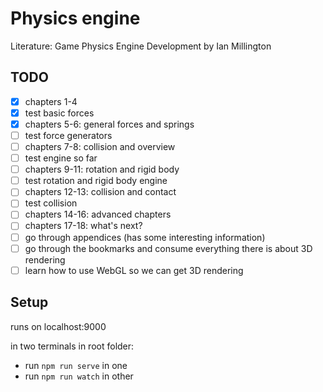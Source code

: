 # Physics engine

Literature: Game Physics Engine Development by Ian Millington

## TODO

- [x] chapters 1-4
- [x] test basic forces
- [x] chapters 5-6: general forces and springs
- [ ] test force generators
- [ ] chapters 7-8: collision and overview
- [ ] test engine so far
- [ ] chapters 9-11: rotation and rigid body
- [ ] test rotation and rigid body engine
- [ ] chapters 12-13: collision and contact
- [ ] test collision
- [ ] chapters 14-16: advanced chapters
- [ ] chapters 17-18: what's next?
- [ ] go through appendices (has some interesting information)
- [ ] go through the bookmarks and consume everything there is about 3D rendering
- [ ] learn how to use WebGL so we can get 3D rendering

## Setup

runs on localhost:9000

in two terminals in root folder:

- run `npm run serve` in one
- run `npm run watch` in other

